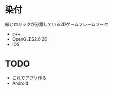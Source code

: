 染付
========

絵とロジックが分離している2Dゲームフレームワーク

* c++
* OpenGLES2.0 2D
* iOS

TODO
========

* これでアプリ作る
* Android
